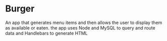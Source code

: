 # Burger
An app that generates menu items and then allows the user to display them as available or eaten. the app uses Node and MySQL to query and route data and Handlebars to generate HTML
